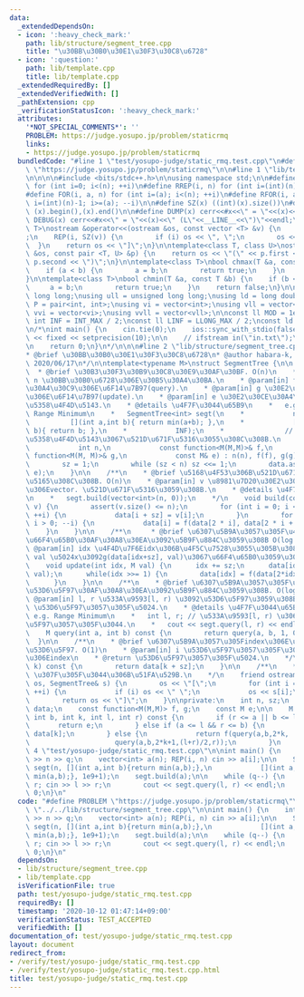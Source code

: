 ```yaml
---
data:
  _extendedDependsOn:
  - icon: ':heavy_check_mark:'
    path: lib/structure/segment_tree.cpp
    title: "\u30BB\u30B0\u30E1\u30F3\u30C8\u6728"
  - icon: ':question:'
    path: lib/template.cpp
    title: lib/template.cpp
  _extendedRequiredBy: []
  _extendedVerifiedWith: []
  _pathExtension: cpp
  _verificationStatusIcon: ':heavy_check_mark:'
  attributes:
    '*NOT_SPECIAL_COMMENTS*': ''
    PROBLEM: https://judge.yosupo.jp/problem/staticrmq
    links:
    - https://judge.yosupo.jp/problem/staticrmq
  bundledCode: "#line 1 \"test/yosupo-judge/static_rmq.test.cpp\"\n#define PROBLEM\
    \ \"https://judge.yosupo.jp/problem/staticrmq\"\n\n#line 1 \"lib/template.cpp\"\
    \n\n\n\n#include <bits/stdc++.h>\n\nusing namespace std;\n\n#define REP(i, n)\
    \ for (int i=0; i<(n); ++i)\n#define RREP(i, n) for (int i=(int)(n)-1; i>=0; --i)\n\
    #define FOR(i, a, n) for (int i=(a); i<(n); ++i)\n#define RFOR(i, a, n) for (int\
    \ i=(int)(n)-1; i>=(a); --i)\n\n#define SZ(x) ((int)(x).size())\n#define ALL(x)\
    \ (x).begin(),(x).end()\n\n#define DUMP(x) cerr<<#x<<\" = \"<<(x)<<endl\n#define\
    \ DEBUG(x) cerr<<#x<<\" = \"<<(x)<<\" (L\"<<__LINE__<<\")\"<<endl;\n\ntemplate<class\
    \ T>\nostream &operator<<(ostream &os, const vector <T> &v) {\n    os << \"[\"\
    ;\n    REP(i, SZ(v)) {\n        if (i) os << \", \";\n        os << v[i];\n  \
    \  }\n    return os << \"]\";\n}\n\ntemplate<class T, class U>\nostream &operator<<(ostream\
    \ &os, const pair <T, U> &p) {\n    return os << \"(\" << p.first << \" \" <<\
    \ p.second << \")\";\n}\n\ntemplate<class T>\nbool chmax(T &a, const T &b) {\n\
    \    if (a < b) {\n        a = b;\n        return true;\n    }\n    return false;\n\
    }\n\ntemplate<class T>\nbool chmin(T &a, const T &b) {\n    if (b < a) {\n   \
    \     a = b;\n        return true;\n    }\n    return false;\n}\n\nusing ll =\
    \ long long;\nusing ull = unsigned long long;\nusing ld = long double;\nusing\
    \ P = pair<int, int>;\nusing vi = vector<int>;\nusing vll = vector<ll>;\nusing\
    \ vvi = vector<vi>;\nusing vvll = vector<vll>;\n\nconst ll MOD = 1e9 + 7;\nconst\
    \ int INF = INT_MAX / 2;\nconst ll LINF = LLONG_MAX / 2;\nconst ld eps = 1e-9;\n\
    \n/*\nint main() {\n    cin.tie(0);\n    ios::sync_with_stdio(false);\n    cout\
    \ << fixed << setprecision(10);\n\n    // ifstream in(\"in.txt\");\n    // cin.rdbuf(in.rdbuf());\n\
    \n    return 0;\n}\n*/\n\n\n#line 2 \"lib/structure/segment_tree.cpp\"\n\n/**\n\
    * @brief \u30BB\u30B0\u30E1\u30F3\u30C8\u6728\n* @author habara-k, Md\n* @date\
    \ 2020/06/17\n*/\n\ntemplate<typename M>\nstruct SegmentTree {\n\n    /**\n  \
    \  * @brief \u30B3\u30F3\u30B9\u30C8\u30E9\u30AF\u30BF. O(n)\n    * @param[in]\
    \ n \u30BB\u30B0\u6728\u306E\u30B5\u30A4\u30BA.\n    * @param[in] f \u30E2\u30CE\
    \u30A4\u30C9\u306E\u6F14\u7B97(query).\n    * @param[in] g \u30E2\u30CE\u30A4\u30C9\
    \u306E\u6F14\u7B97(update).\n    * @param[in] e \u30E2\u30CE\u30A4\u30C9\u306E\
    \u5358\u4F4D\u5143.\n    * @details \u4F7F\u3044\u65B9\n    *   e.g. Update and\
    \ Range Minimum\n    *   SegmentTree<int> segt(\n    *            n,\n    *  \
    \          [](int a,int b){ return min(a+b); },\n    *            [](int a, int\
    \ b){ return b; },\n    *            INF);\n    *               // \u5168\u3066\
    \u5358\u4F4D\u5143\u3067\u521D\u671F\u5316\u3055\u308C\u308B.\n    */\n    SegmentTree(\n\
    \            int n,\n            const function<M(M,M)>& f,\n            const\
    \ function<M(M, M)>& g,\n            const M& e) : n(n), f(f), g(g), e(e) {\n\
    \        sz = 1;\n        while (sz < n) sz <<= 1;\n        data.assign(2 * sz,\
    \ e);\n    }\n\n    /**\n    * @brief \u5168\u4F53\u306B\u521D\u671F\u5024\u3092\
    \u5165\u308C\u308B. O(n)\n    * @param[in] v \u8981\u7D20\u30E2\u30CE\u30A4\u30C9\
    \u306Evector. \u521D\u671F\u5316\u3059\u308B.\n    * @details \u4F7F\u3044\u65B9\
    \n    *   segt.build(vector<int>(n, 0));\n    */\n    void build(const vector<M>&\
    \ v) {\n        assert(v.size() <= n);\n        for (int i = 0; i < v.size();\
    \ ++i) {\n            data[i + sz] = v[i];\n        }\n        for (int i = sz-1;\
    \ i > 0; --i) {\n            data[i] = f(data[2 * i], data[2 * i + 1]);\n    \
    \    }\n    }\n\n    /**\n     * @brief \u6307\u5B9A\u3057\u305F\u4F4D\u7F6E\u306B\
    \u66F4\u65B0\u30AF\u30A8\u30EA\u3092\u5B9F\u884C\u3059\u308B O(log n)\n     *\
    \ @param[in] idx \u4F4D\u7F6Eidx\u306B\u4F5C\u7528\u3055\u305B\u308B\n     * @param[in]\
    \ val \u5024x\u3092g(data[idx+sz], val)\u3067\u66F4\u65B0\u3059\u308B\n     */\n\
    \    void update(int idx, M val) {\n      idx += sz;\n      data[idx] = g(data[idx],\
    \ val);\n      while(idx >>= 1) {\n        data[idx] = f(data[2*idx], data[2*idx+1]);\n\
    \      }\n    }\n\n    /**\n    * @brief \u6307\u5B9A\u3057\u305F\u533A\u9593\u306B\
    \u53D6\u5F97\u30AF\u30A8\u30EA\u3092\u5B9F\u884C\u3059\u308B. O(log n)\n    *\
    \ @param[in] l, r \u533A\u9593[l, r) \u3092\u53D6\u5F97\u3059\u308B.\n    * @return\
    \ \u53D6\u5F97\u3057\u305F\u5024.\n    * @details \u4F7F\u3044\u65B9\n    *  \
    \ e.g. Range Minimum\n    *   int l, r; // \u533A\u9593[l, r) \u306Emin\u3092\u53D6\
    \u5F97\u3057\u305F\u3044.\n    *   cout << segt.query(l, r) << endl;\n    */\n\
    \    M query(int a, int b) const {\n        return query(a, b, 1, 0, sz);\n  \
    \  }\n\n    /**\n    * @brief \u6307\u5B9A\u3057\u305Findex\u306E\u8981\u7D20\u3092\
    \u53D6\u5F97. O(1)\n    * @param[in] i \u53D6\u5F97\u3057\u305F\u3044\u8981\u7D20\
    \u306Eindex\n    * @return \u53D6\u5F97\u3057\u305F\u5024.\n    */\n    M operator[](int\
    \ k) const {\n        return data[k + sz];\n    }\n\n    /**\n    * @brief vector\
    \ \u307F\u305F\u3044\u306B\u51FA\u529B.\n    */\n    friend ostream& operator<<(ostream&\
    \ os, SegmentTree& s) {\n        os << \"[\";\n        for (int i = 0; i < s.n;\
    \ ++i) {\n            if (i) os << \" \";\n            os << s[i];\n        }\n\
    \        return os << \"]\";\n    }\n\nprivate:\n    int n, sz;\n    vector<M>\
    \ data;\n    const function<M(M,M)> f, g;\n    const M e;\n\n    M query(int a,\
    \ int b, int k, int l, int r) const {\n        if (r <= a || b <= l) {\n     \
    \       return e;\n        } else if (a <= l && r <= b) {\n            return\
    \ data[k];\n        } else {\n            return f(query(a,b,2*k,  l,(l+r)/2),\n\
    \                     query(a,b,2*k+1,(l+r)/2,r));\n        }\n    }\n};\n#line\
    \ 4 \"test/yosupo-judge/static_rmq.test.cpp\"\n\nint main() {\n    int n, q; cin\
    \ >> n >> q;\n    vector<int> a(n); REP(i, n) cin >> a[i];\n\n    SegmentTree<int>\
    \ segt(n, [](int a,int b){return min(a,b);},\n            [](int a,int b){return\
    \ min(a,b);}, 1e9+1);\n    segt.build(a);\n\n    while (q--) {\n        int l,\
    \ r; cin >> l >> r;\n        cout << segt.query(l, r) << endl;\n    }\n\n    return\
    \ 0;\n}\n"
  code: "#define PROBLEM \"https://judge.yosupo.jp/problem/staticrmq\"\n\n#include\
    \ \"../../lib/structure/segment_tree.cpp\"\n\nint main() {\n    int n, q; cin\
    \ >> n >> q;\n    vector<int> a(n); REP(i, n) cin >> a[i];\n\n    SegmentTree<int>\
    \ segt(n, [](int a,int b){return min(a,b);},\n            [](int a,int b){return\
    \ min(a,b);}, 1e9+1);\n    segt.build(a);\n\n    while (q--) {\n        int l,\
    \ r; cin >> l >> r;\n        cout << segt.query(l, r) << endl;\n    }\n\n    return\
    \ 0;\n}\n"
  dependsOn:
  - lib/structure/segment_tree.cpp
  - lib/template.cpp
  isVerificationFile: true
  path: test/yosupo-judge/static_rmq.test.cpp
  requiredBy: []
  timestamp: '2020-10-12 01:47:14+09:00'
  verificationStatus: TEST_ACCEPTED
  verifiedWith: []
documentation_of: test/yosupo-judge/static_rmq.test.cpp
layout: document
redirect_from:
- /verify/test/yosupo-judge/static_rmq.test.cpp
- /verify/test/yosupo-judge/static_rmq.test.cpp.html
title: test/yosupo-judge/static_rmq.test.cpp
---
```

